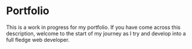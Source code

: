 # Portfolio
This is a work in progress for my portfolio. If you have come across this description, welcome to the start of my journey as I try and develop into a full fledge web developer.
